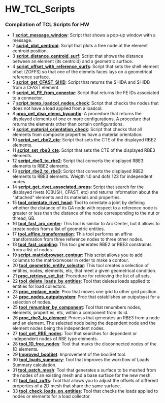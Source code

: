 # HW_TCL_Scripts
### Compilation of TCL Scripts for HW

- 1 <ins><strong>script_message_window</strong></ins>: Script that shows a pop-up window with a message.
- 2 <ins><strong>script_plot_centroid</strong></ins>: Script that plots a free node at the element centroid position.
- 3 <ins><strong>script_distance_centroid_surf</strong></ins>: Script that shows the distance between an element (its centroid) and a geometric surface.
- 4 <ins><strong>script_offset_with_reference_surfs</strong></ins>: Script that sets the shell element ofset (ZOFFS) so that one of the elemnts faces lays on a geometrical reference surface.
- 5 <ins><strong>script_get_CFAST_SHID</strong></ins>: Script that returns the SHIDA and SHIDB from a CFAST element.
- 6 <ins><strong>script_id_FE_from_conector</strong></ins>: Script that returns the FE IDs associated to a connector.
- 7 <ins><strong>script_temp_loadcol_nodes_check</strong></ins>: Script that checks the nodes that does not have a load applied from a loadcol.
- 8 <ins><strong>proc_get_disp_elems_byconfig</strong></ins>: A procedure that returns the displayed elements of one or more configurations. A procedure that returns the elements other than certain configurations.
- 9 <ins><strong>script_material_orientation_check</strong></ins>: Script that checks that all elements from composite properties have a material orientation.
- 10 <ins><strong>script_set_rbe2_cte</strong></ins>: Script that sets the CTE of the displayed RBE2 elements.
- 11 <ins><strong>script_set_rbe3_cte</strong></ins>: Script that sets the CTE of the displayed RBE3 elements.
- 12 <ins><strong>script_rbe3_to_rbe2</strong></ins>: Script that converts the displayed RBE3 elements to RBE2 elements.
- 13 <ins><strong>script_rbe2_to_rbe3</strong></ins>: Script that converts the displayed RBE2 elements to RBE3 elements. Weigth 1.0 and dofs 123 for independent nodes.
- 14 <ins><strong>script_get_rivet_associated_props</strong></ins>: Script that search for the displayed rivets (CBUSH, CFAST, etc) and returns information about the "attached" elements and its materials and properties.
- 15 <ins><strong>tool_orientate_rivet_head</strong></ins>: Tool to orientate a joint by defining whether the distance of its GA node with respect to a reference node is greater or less than the distance of the node corresponding to the nut or thread, GB.
- 16 <ins><strong>tool_fast_arc_center</strong></ins>: This tool is similar to Arc Center, but it allows to create nodes from a list of geometric entities.
- 17 <ins><strong>tool_affine_transformation</strong></ins>: This tool performs an affine transformation from three reference nodes to three other nodes.
- 18 <ins><strong>tool_fast_coupling</strong></ins>: This tool generates RBE2 or RBE3 constraints from a list of nodes.
- 19 <ins><strong>script_matrixbrowser_contour</strong></ins>: This script allows you to add columns to the matrixbrwoser in order to make a contour. 
- 20 <ins><strong>tool_geometric_entity_selector</strong></ins>: This tool creates a selection of entities, nodes, elements, etc, that meet a given geometrical condition.
- 21 <ins><strong>proc_retrieve_set_list</strong></ins>: Procedure for retrieving the list of all sets.
- 22 <ins><strong>tool_delete_loads_by_entities</strong></ins>: Tool that deletes loads applied to entities for load collectors.
- 23 <ins><strong>proc_replace_node</strong></ins>: Proc that moves one grid to other grid position.
- 24 <ins><strong>proc_nodes_outputsystem</strong></ins>: Proc that establishes an outputsyst for a selection of nodes.
- 25 <ins><strong>tool_renumber_by_component</strong></ins>: Tool that renumbers nodes, elements, properties, etc, within a component from its id.
- 26 <ins><strong>proc_rbe3_to_element</strong></ins>: Process that generates an RBE3 from a node and an element. The selected node being the dependent node and the element nodes being the independent nodes.
- 27 <ins><strong>tool_get_RBE_nodes</strong></ins>: Tool that searches for dependent or independent nodes of RBE type elements.
- 28 <ins><strong>tool_1D_free_nodes</strong></ins>: Tool that marks the disconnected nodes of the 1D elements.
- 29 <ins><strong>Improved_boolSet</strong></ins>: Improvement of the boolSet tool.
- 30 <ins><strong>tool_loads_summary</strong></ins>: Tool that improves the workflow of Loads Summary calculation.
- 31 <ins><strong>tool_patch_mesh</strong></ins>: Tool that generates a surface to be meshed from the nodes of an existing mesh and a base surface for the new mesh.
- 32 <ins><strong>tool_fast_zoffs</strong></ins>: Tool that allows you to adjust the offsets of different properties of a 2D mesh that share the same surface.
- 33 <ins><strong>tool_check_loads_on_entities</strong></ins>: Tool that checks the loads applied to nodes or elements for a load collector.

